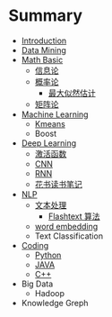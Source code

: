 # Summary

* [Introduction](README.md)
* [Data Mining](data-mining.md)
* [Math Basic](chapter1.md)
  * [信息论](xin-xi-lun.md)
  * [概率论](gai-lv-lun.md)
    * [最大似然估计](gai-lv-lun/zui-da-si-ran-gu-ji.md)
  * [矩阵论](ju-zhen-lun.md)
* [Machine Learning](ji-qi-xue-xi.md)
  * [Kmeans](ji-qi-xue-xi/kmeans.md)
  * Boost
* [Deep Learning](shen-du-xue-xi.md)
  * [激活函数](shen-du-xue-xi/ji-huo-han-shu.md)
  * [CNN](shen-du-xue-xi/cnn.md)
  * [RNN](shen-du-xue-xi/rnn.md)
  * [花书读书笔记](shen-du-xue-xi/hua-shu-du-shu-bi-ji.md)
* [NLP](nlp.md)
  * [文本处理](wen-ben-chu-li.md)
    * [Flashtext 算法](wen-ben-chu-li/flashtext-suan-fa.md)
  * [word embedding](word-embedding.md)
  * Text Classification
* [Coding](coding.md)
  * [Python](coding/python.md)
  * [JAVA](coding/java.md)
  * [C++](coding/c++.md)
* Big Data
  * Hadoop
* Knowledge Greph

